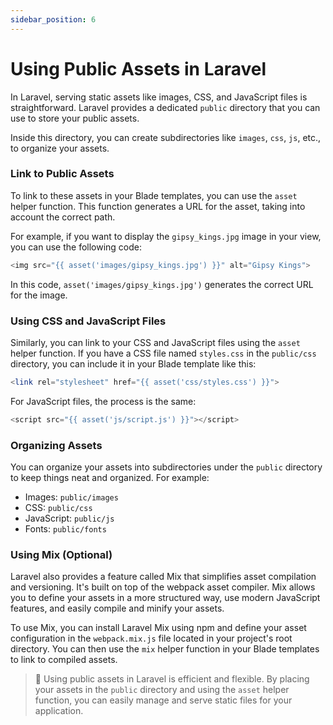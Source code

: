 ```yaml
---
sidebar_position: 6
---
```


# Using Public Assets in Laravel

In Laravel, serving static assets like images, CSS, and JavaScript files is straightforward. Laravel provides a dedicated `public` directory that you can use to store your public assets. 

Inside this directory, you can create subdirectories like `images`, `css`, `js`, etc., to organize your assets.

### Link to Public Assets

To link to these assets in your Blade templates, you can use the `asset` helper function. This function generates a URL for the asset, taking into account the correct path.

For example, if you want to display the `gipsy_kings.jpg` image in your view, you can use the following code:

```php
<img src="{{ asset('images/gipsy_kings.jpg') }}" alt="Gipsy Kings">
```

In this code, `asset('images/gipsy_kings.jpg')` generates the correct URL for the image.

### Using CSS and JavaScript Files

Similarly, you can link to your CSS and JavaScript files using the `asset` helper function. If you have a CSS file named `styles.css` in the `public/css` directory, you can include it in your Blade template like this:

```php
<link rel="stylesheet" href="{{ asset('css/styles.css') }}">
```

For JavaScript files, the process is the same:

```php
<script src="{{ asset('js/script.js') }}"></script>
```

### Organizing Assets

You can organize your assets into subdirectories under the `public` directory to keep things neat and organized. For example:

- Images: `public/images`
- CSS: `public/css`
- JavaScript: `public/js`
- Fonts: `public/fonts`

### Using Mix (Optional)

Laravel also provides a feature called Mix that simplifies asset compilation and versioning. It's built on top of the webpack asset compiler. Mix allows you to define your assets in a more structured way, use modern JavaScript features, and easily compile and minify your assets.

To use Mix, you can install Laravel Mix using npm and define your asset configuration in the `webpack.mix.js` file located in your project's root directory. You can then use the `mix` helper function in your Blade templates to link to compiled assets.

> 🚧 Using public assets in Laravel is efficient and flexible. By placing your assets in the `public` directory and using the `asset` helper function, you can easily manage and serve static files for your application.
